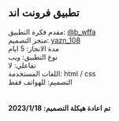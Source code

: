 ## تطبيق فرونت اند
مقدم فكرة التطبيق: <a href="https://twitter.com/b_wffa/status/1595838585273458692?t=uMe_LS-vTcYW20FH4ASBrA&s=19">@b_wffa</a>
<br>
منجز التصميم: <a href="https://yazn-108.github.io/yazn_108">yazn_108</a>
<br>
مدة الانجاز: 5 ايام
<br>
نوع التطبيق: ويب
<br>
تفاعلي: لا
<br>
اللغات المستخدمة: html / css
<br>
التصميم: للهواتف فقط
<br>
<br>
#### تم اعادة هيكلة التصميم: 2023/1/18



